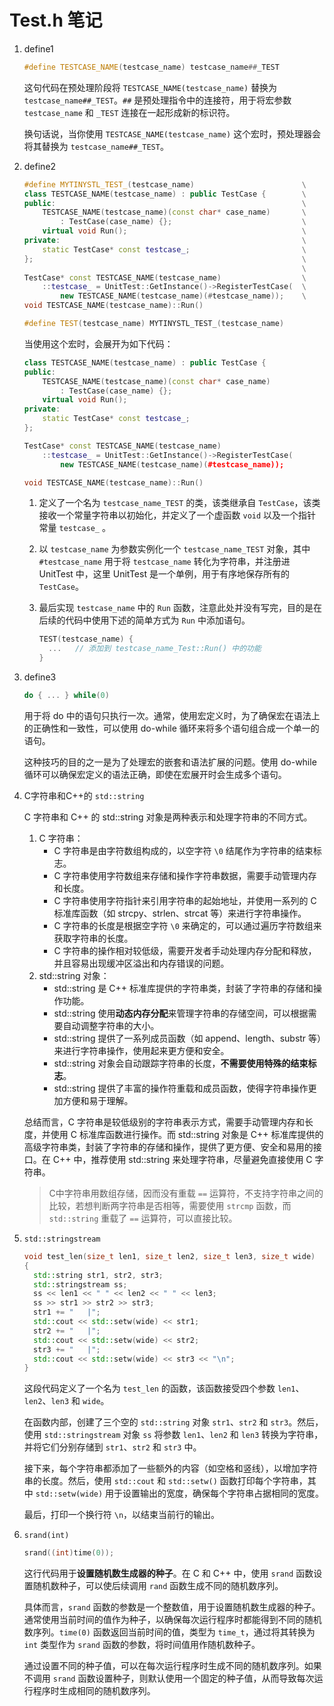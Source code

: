 # Test.h 笔记

1. define1

   ```c++
   #define TESTCASE_NAME(testcase_name) testcase_name##_TEST
   ```

   这句代码在预处理阶段将 `TESTCASE_NAME(testcase_name)` 替换为 `testcase_name##_TEST`。`##` 是预处理指令中的连接符，用于将宏参数 `testcase_name` 和 `_TEST` 连接在一起形成新的标识符。

   换句话说，当你使用 `TESTCASE_NAME(testcase_name)` 这个宏时，预处理器会将其替换为 `testcase_name##_TEST`。

2. define2

   ```c++
   #define MYTINYSTL_TEST_(testcase_name)                        \
   class TESTCASE_NAME(testcase_name) : public TestCase {        \
   public:                                                       \
       TESTCASE_NAME(testcase_name)(const char* case_name)       \
           : TestCase(case_name) {};                             \
       virtual void Run();                                       \
   private:                                                      \
       static TestCase* const testcase_;                         \
   };                                                            \
                                                                 \
   TestCase* const TESTCASE_NAME(testcase_name)                  \
       ::testcase_ = UnitTest::GetInstance()->RegisterTestCase(  \
           new TESTCASE_NAME(testcase_name)(#testcase_name));    \
   void TESTCASE_NAME(testcase_name)::Run()
   ```

   ```c++
   #define TEST(testcase_name) MYTINYSTL_TEST_(testcase_name)
   ```

   当使用这个宏时，会展开为如下代码：

   ```c++
   class TESTCASE_NAME(testcase_name) : public TestCase {
   public:
       TESTCASE_NAME(testcase_name)(const char* case_name)
           : TestCase(case_name) {};
       virtual void Run();
   private:
       static TestCase* const testcase_;
   };
   
   TestCase* const TESTCASE_NAME(testcase_name)
       ::testcase_ = UnitTest::GetInstance()->RegisterTestCase(
           new TESTCASE_NAME(testcase_name)(#testcase_name));
   
   void TESTCASE_NAME(testcase_name)::Run()
   ```

   1. 定义了一个名为 `testcase_name_TEST` 的类，该类继承自 `TestCase`，该类接收一个常量字符串以初始化，并定义了一个虚函数 `void` 以及一个指针常量 `testcase_` 。

   2. 以 `testcase_name` 为参数实例化一个 `testcase_name_TEST` 对象，其中 `#testcase_name` 用于将 `testcase_name` 转化为字符串，并注册进 UnitTest 中，这里 UnitTest 是一个单例，用于有序地保存所有的 `TestCase`。

   3. 最后实现 `testcase_name` 中的 `Run` 函数，注意此处并没有写完，目的是在后续的代码中使用下述的简单方式为 `Run` 中添加语句。

      ```c++
      TEST(testcase_name) {
      	...   // 添加到 testcase_name_Test::Run() 中的功能
      }
      ```

3. define3

   ```c++
   do { ... } while(0)
   ```

   用于将 do 中的语句只执行一次。通常，使用宏定义时，为了确保宏在语法上的正确性和一致性，可以使用 do-while 循环来将多个语句组合成一个单一的语句。

   这种技巧的目的之一是为了处理宏的嵌套和语法扩展的问题。使用 do-while 循环可以确保宏定义的语法正确，即使在宏展开时会生成多个语句。

4. C字符串和C++的 `std::string`

   C 字符串和 C++ 的 std::string 对象是两种表示和处理字符串的不同方式。

   1. C 字符串：
      - C 字符串是由字符数组构成的，以空字符 `\0` 结尾作为字符串的结束标志。
      - C 字符串使用字符数组来存储和操作字符串数据，需要手动管理内存和长度。
      - C 字符串使用字符指针来引用字符串的起始地址，并使用一系列的 C 标准库函数（如 strcpy、strlen、strcat 等）来进行字符串操作。
      - C 字符串的长度是根据空字符 `\0` 来确定的，可以通过遍历字符数组来获取字符串的长度。
      - C 字符串的操作相对较低级，需要开发者手动处理内存分配和释放，并且容易出现缓冲区溢出和内存错误的问题。
   2. std::string 对象：
      - std::string 是 C++ 标准库提供的字符串类，封装了字符串的存储和操作功能。
      - std::string 使用**动态内存分配**来管理字符串的存储空间，可以根据需要自动调整字符串的大小。
      - std::string 提供了一系列成员函数（如 append、length、substr 等）来进行字符串操作，使用起来更方便和安全。
      - std::string 对象会自动跟踪字符串的长度，**不需要使用特殊的结束标志**。
      - std::string 提供了丰富的操作符重载和成员函数，使得字符串操作更加方便和易于理解。

   总结而言，C 字符串是较低级别的字符串表示方式，需要手动管理内存和长度，并使用 C 标准库函数进行操作。而 std::string 对象是 C++ 标准库提供的高级字符串类，封装了字符串的存储和操作，提供了更方便、安全和易用的接口。在 C++ 中，推荐使用 std::string 来处理字符串，尽量避免直接使用 C 字符串。

   > C中字符串用数组存储，因而没有重载 `==` 运算符，不支持字符串之间的比较，若想判断两字符串是否相等，需要使用 `strcmp` 函数，而 `std::string` 重载了 `==` 运算符，可以直接比较。

5. `std::stringstream`

   ```c++
   void test_len(size_t len1, size_t len2, size_t len3, size_t wide)
   {
     std::string str1, str2, str3;
     std::stringstream ss;
     ss << len1 << " " << len2 << " " << len3;
     ss >> str1 >> str2 >> str3;
     str1 += "   |";
     std::cout << std::setw(wide) << str1;
     str2 += "   |";
     std::cout << std::setw(wide) << str2;
     str3 += "   |";
     std::cout << std::setw(wide) << str3 << "\n";
   }
   ```

   这段代码定义了一个名为 `test_len` 的函数，该函数接受四个参数 `len1`、`len2`、`len3` 和 `wide`。

   在函数内部，创建了三个空的 `std::string` 对象 `str1`、`str2` 和 `str3`。然后，使用 `std::stringstream` 对象 `ss` 将参数 `len1`、`len2` 和 `len3` 转换为字符串，并将它们分别存储到 `str1`、`str2` 和 `str3` 中。

   接下来，每个字符串都添加了一些额外的内容（如空格和竖线），以增加字符串的长度。然后，使用 `std::cout` 和 `std::setw()` 函数打印每个字符串，其中 `std::setw(wide)` 用于设置输出的宽度，确保每个字符串占据相同的宽度。

   最后，打印一个换行符 `\n`，以结束当前行的输出。

6. `srand(int)`

   ```c++
   srand((int)time(0));
   ```

   这行代码用于**设置随机数生成器的种子**。在 C 和 C++ 中，使用 `srand` 函数设置随机数种子，可以使后续调用 `rand` 函数生成不同的随机数序列。

   具体而言，`srand` 函数的参数是一个整数值，用于设置随机数生成器的种子。通常使用当前时间的值作为种子，以确保每次运行程序时都能得到不同的随机数序列。`time(0)` 函数返回当前时间的值，类型为 `time_t`，通过将其转换为 `int` 类型作为 `srand` 函数的参数，将时间值用作随机数种子。

   通过设置不同的种子值，可以在每次运行程序时生成不同的随机数序列。如果不调用 `srand` 函数设置种子，则默认使用一个固定的种子值，从而导致每次运行程序时生成相同的随机数序列。







































